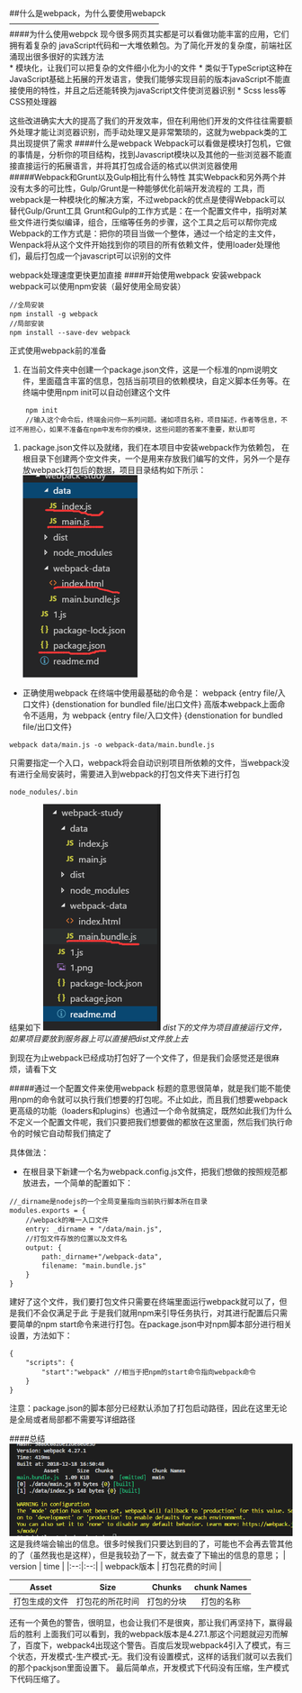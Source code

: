 ##什么是webpack，为什么要使用webapck   
———————————————————  
####为什么使用webpck
现今很多网页其实都是可以看做功能丰富的应用，它们拥有着复杂的
javaScript代码和一大堆依赖包。为了简化开发的复杂度，前端社区涌现出很多很好的实践方法  
    * 模块化，让我们可以把复杂的文件细小化为小的文件
    * 类似于TypeScript这种在JavaScript基础上拓展的开发语言，使我们能够实现目前的版本javaScript不能直接使用的特性，并且之后还能转换为javaScript文件使浏览器识别
    * Scss less等CSS预处理器

这些改进确实大大的提高了我们的开发效率，但在利用他们开发的文件往往需要额外处理才能让浏览器识别，而手动处理又是非常繁琐的，这就为webpack类的工具出现提供了需求
####什么是webpack
Webpack可以看做是模块打包机，它做的事情是，分析你的项目结构，找到Javascript模块以及其他的一些浏览器不能直接直接运行的拓展语言，并将其打包成合适的格式以供浏览器使用
#####Webpack和Grunt以及Gulp相比有什么特性
其实Webpack和另外两个并没有太多的可比性，Gulp/Grunt是一种能够优化前端开发流程的 工具，而webpack是一种模块化的解决方案，不过webpack的优点是使得Webpack可以替代Gulp/Grunt工具
Grunt和Gulp的工作方式是：在一个配置文件中，指明对某些文件进行类似编译，组合，压缩等任务的步骤，这个工具之后可以帮你完成
Webpack的工作方式是：把你的项目当做一个整体，通过一个给定的主文件，Wenpack将从这个文件开始找到你的项目的所有依赖文件，使用loader处理他们，最后打包成一个javascript可以识别的文件

webpack处理速度更快更加直接
####开始使用webpack
安装webpack
webpack可以使用npm安装（最好使用全局安装）
~~~
//全局安装
npm install -g webpack
//局部安装
npm install --save-dev webpack
~~~
正式使用webpack前的准备
1. 在当前文件夹中创建一个package.json文件，这是一个标准的npm说明文件，里面蕴含丰富的信息，包括当前项目的依赖模块，自定义脚本任务等。在终端中使用npm init可以自动创建这个文件
~~~
    npm init
    //输入这个命令后，终端会问你一系列问题。诸如项目名称，项目描述，作者等信息，不过不用担心，如果不准备在npm中发布你的模块，这些问题的答案不重要，默认即可
~~~
 1. package.json文件以及就绪，我们在本项目中安装webpack作为依赖包，
 在根目录下创建两个空文件夹，一个是用来存放我们编写的文件，另外一个是存放webpack打包后的数据，项目目录结构如下所示：
 ![](./1.png '项目结构')  

- 正确使用webpack
在终端中使用最基础的命令是：
webpack {entry file/入口文件} {denstionation for bundled file/出口文件}
高版本webpack上面命令不适用，为
webpack {entry file/入口文件} {denstionation for bundled file/出口文件}
~~~
webpack data/main.js -o webpack-data/main.bundle.js
~~~
只需要指定一个入口，webpack将会自动识别项目所依赖的文件，当webpack没有进行全局安装时，需要进入到webpack的打包文件夹下进行打包
~~~
node_nodules/.bin
~~~

结果如下
![](./2.png '打包结果')
*dist下的文件为项目直接运行文件，如果项目要放到服务器上可以直接把dist文件放上去*

到现在为止webpack已经成功打包好了一个文件了，但是我们会感觉还是很麻烦，请看下文

#####通过一个配置文件来使用webpack
标题的意思很简单，就是我们能不能使用npm的命令就可以执行我们想要的打包呢。不止如此，而且我们想要webpack更高级的功能（loaders和plugins）也通过一个命令就搞定，既然如此我们为什么不定义一个配置文件呢，我们只要把我们想要做的都放在这里面，然后我们执行命令的时候它自动帮我们搞定了

具体做法：
- 在根目录下新建一个名为webpack.config.js文件，把我们想做的按照规范都放进去，一个简单的配置如下：
~~~
//_dirname是nodejs的一个全局变量指向当前执行脚本所在目录
modules.exports = {
    //webpack的唯一入口文件
    entry: _dirname + "/data/main.js",
    //打包文件存放的位置以及文件名
    output: {
        path:_dirname+"/webpack-data",
        filename: "main.bundle.js"
    }
}
~~~
建好了这个文件，我们要打包文件只需要在终端里面运行webpack就可以了，但是我们不会仅满足于此
于是我们就用npm来引导任务执行，对其进行配置后只需要简单的npm start命令来进行打包。在package.json中对npm脚本部分进行相关设置，方法如下：
~~~
{
    "scripts": {
        "start":"webpack" //相当于把npm的start命令指向webpack命令
    }
}
~~~
注意：package.json的脚本部分已经默认添加了打包启动路径，因此在这里无论是全局或者局部都不需要写详细路径

####总结
![](./3.png '关于终端')
这是我终端会输出的信息。很多时候我们只要达到目的了，可能也不会再去管其他的了（虽然我也是这样），但是我较劲了一下，就去查了下输出的信息的意思；
| version | time |
|:--:|:--:|
| webpack版本 | 打包花费的时间 |  

| Asset | Size | Chunks | chunk Names|
|:--:|:--:|:--:|:--:|
| 打包生成的文件 | 打包花的所花时间 | 打包的分块 | 打包的名称 |
还有一个黄色的警告，很明显，也会让我们不是很爽，那让我们再坚持下，赢得最后的胜利
上面我们可以看到，我的webpack版本是4.27.1.那这个问题就迎刃而解了，百度下，webpack4出现这个警告。百度后发现webpack4引入了模式，有三个状态，开发模式-生产模式-无。我们没有设置模式，这样的话我们就可以去我们的那个packjson里面设置下。
最后简单点，开发模式下代码没有压缩，生产模式下代码压缩了。
